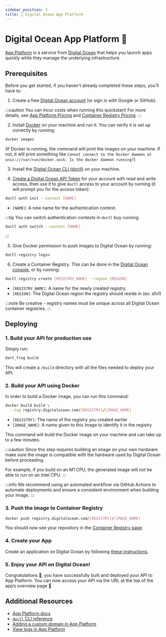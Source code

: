 ```yaml
---
sidebar_position: 3
title: 🌊 Digital Ocean App Platform
---
```


# Digital Ocean App Platform 🌊

[App Platform](https://www.digitalocean.com/products/app-platform) is a service from [Digital Ocean](https://www.digitalocean.com) that helps you launch apps quickly while they manage the underlying infrastructure.

## Prerequisites

Before you get started, if you haven't already completed these steps, you'll have to:

1. Create a free [Digital Ocean account](https://cloud.digitalocean.com/registrations/new) (or sign in with Google or GitHub).

:::caution
You can incur costs when running this quickstart! For more details, see [App Platform Pricing](https://www.digitalocean.com/pricing/app-platform) and [Container Registry Pricing](https://www.digitalocean.com/pricing/container-registry).
:::

2. Install [Docker](https://docs.docker.com/get-docker/) on your machine and run it. You can verify it is set up correctly by running:

```bash
docker images
```

(If Docker is running, the command will print the images on your machine. If not, it will print something like `Cannot connect to the Docker daemon at unix:///var/run/docker.sock. Is the docker daemon running?`)

3. Install the [Digital Ocean CLI (doctl)](https://docs.digitalocean.com/reference/doctl/how-to/install) on your machine.

4. [Create a Digital Ocean API Token](https://docs.digitalocean.com/reference/api/create-personal-access-token) for your account with read and write access, then use it to give `doctl` access to your account by running (it will prompt you for the access token):

```bash
doctl auth init --context [NAME]
```

- `[NAME]`: A new name for the authentication context.

:::tip
You can switch authentication contexts in `doctl` buy running:

```bash
doctl auth switch --context [NAME]
```

:::

5. Give Docker permission to push images to Digital Ocean by running:

```bash
doctl registry login
```

6. Create a Container Registry. This can be done in the [Digital Ocean console](https://docs.digitalocean.com/products/container-registry/quickstart/#create-a-registry), or by running:

```bash
doctl registry create [REGISTRY_NAME] --region [REGION]
```

- `[REGISTRY_NAME]`: A name for the newly created registry.
- `[REGION]`: The Digital Ocean region the registry should reside in (ex: sfo1)

:::note
Be creative - registry names must be unique across all Digital Ocean container registries.
:::

## Deploying

### 1. Build your API for production use 

Simply run:

```bash
dart_frog build
```

This will create a `/build` directory with all the files needed to deploy your API.

### 2. Build your API using Docker

In order to build a Docker image, you can run this command:

```bash
docker build build \
  --tag registry.digitalocean.com/[REGISTRY]/[IMAGE_NAME]
```

- `[REGISTRY]`: The name of the registry you created earlier
- `[IMAGE_NAME]`: A name given to this image to identify it in the registry

This command will build the Docker image on your machine and can take up to a few minutes.

:::caution
Since this step requires building an image on your own hardware make sure the image is compatible with the hardware used by Digital Ocean before proceeding.

For example, if you build on an M1 CPU, the generated image will not be able to run on an Intel CPU.
:::

:::info
We recommend using an automated workflow via GitHub Actions to automate deployments and ensure a consistent environment when building your image.
:::

### 3. Push the image to Container Registry

```bash
docker push registry.digitalocean.com/[REGISTRY]/[IMAGE_NAME]
```

You should now see your repository in the [Container Registry page](https://cloud.digitalocean.com/registry)

### 4. Create your App

Create an application on Digital Ocean by following [these instructions](https://docs.digitalocean.com/products/app-platform/how-to/deploy-from-container-images/#deploy-resource-using-a-container-image-as-the-source).

### 5. Enjoy your API on Digital Ocean!  

Congratulations 🎉, you have successfully built and deployed your API to App Platform. You can now access your API via the URL at the top of the app’s overview page 🎉

## Additional Resources

- [App Platform docs](https://docs.digitalocean.com/products/app-platform)
- [`doctl` CLI reference](https://docs.digitalocean.com/reference/doctl)
- [Adding a custom domain in App Platform](https://docs.digitalocean.com/products/app-platform/how-to/manage-domains)
- [View logs in App Platform](https://docs.digitalocean.com/products/app-platform/how-to/view-logs)
